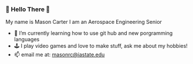 ### :flower_playing_cards: Hello There :flower_playing_cards:

My name is Mason Carter
I am an Aerospace Engineering Senior

- 🌱 I’m currently learning how to use git hub and new porgramming languages
- :joystick: I play video games and love to make stuff, ask me about my hobbies! 
- 📫 email me at: masonrc@iastate.edu

